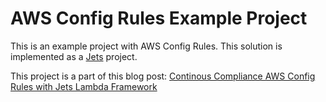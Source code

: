 # AWS Config Rules Example Project

This is an example project with AWS Config Rules. This solution is implemented as a [Jets](http://rubyonjets.com/) project.

This project is a part of this blog post: [Continous Compliance AWS Config Rules with Jets Lambda Framework](https://blog.boltops.com/2018/09/29/continuous-compliance-aws-config-rules-implementation-with-jets-serverless-framework)